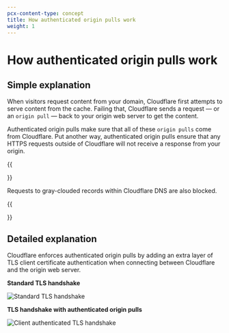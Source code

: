 ```yaml
---
pcx-content-type: concept
title: How authenticated origin pulls work
weight: 1
---
```


# How authenticated origin pulls work

## Simple explanation

When visitors request content from your domain, Cloudflare first attempts to serve content from the cache. Failing that, Cloudflare sends a request — or an `origin pull` — back to your origin web server to get the content.

Authenticated origin pulls make sure that all of these `origin pulls` come from Cloudflare. Put another way, authenticated origin pulls ensure that any HTTPS requests outside of Cloudflare will not receive a response from your origin.

{{<Aside type="note' header='Note">}}

Requests to gray-clouded records within Cloudflare DNS are also blocked.

{{</Aside>}}

## Detailed explanation

Cloudflare enforces authenticated origin pulls by adding an extra layer of TLS client certificate authentication when connecting between Cloudflare and the origin web server.

**Standard TLS handshake**

![Standard TLS handshake](/ssl/static/client-auth-tls-standard.png)

**TLS handshake with authenticated origin pulls**

![Client authenticated TLS handshake](/ssl/static/client-auth-tls-handshake.png)
